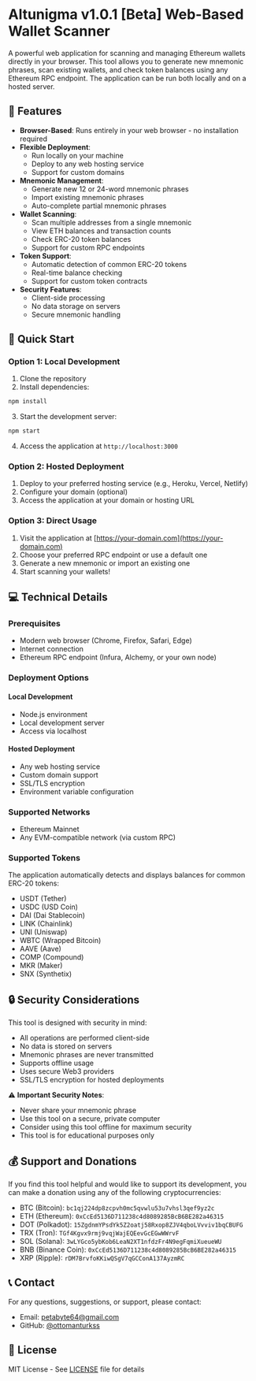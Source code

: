 # Altunigma v1.0.1 [Beta] Web-Based Wallet Scanner

A powerful web application for scanning and managing Ethereum wallets directly in your browser. This tool allows you to generate new mnemonic phrases, scan existing wallets, and check token balances using any Ethereum RPC endpoint. The application can be run both locally and on a hosted server.

## 🌟 Features

- **Browser-Based**: Runs entirely in your web browser - no installation required
- **Flexible Deployment**: 
  - Run locally on your machine
  - Deploy to any web hosting service
  - Support for custom domains
- **Mnemonic Management**:
  - Generate new 12 or 24-word mnemonic phrases
  - Import existing mnemonic phrases
  - Auto-complete partial mnemonic phrases
- **Wallet Scanning**:
  - Scan multiple addresses from a single mnemonic
  - View ETH balances and transaction counts
  - Check ERC-20 token balances
  - Support for custom RPC endpoints
- **Token Support**:
  - Automatic detection of common ERC-20 tokens
  - Real-time balance checking
  - Support for custom token contracts
- **Security Features**:
  - Client-side processing
  - No data storage on servers
  - Secure mnemonic handling

## 🚀 Quick Start

### Option 1: Local Development
1. Clone the repository
2. Install dependencies:
```bash
npm install
```
3. Start the development server:
```bash
npm start
```
4. Access the application at `http://localhost:3000`

### Option 2: Hosted Deployment
1. Deploy to your preferred hosting service (e.g., Heroku, Vercel, Netlify)
2. Configure your domain (optional)
3. Access the application at your domain or hosting URL

### Option 3: Direct Usage
1. Visit the application at [https://your-domain.com](https://your-domain.com)
2. Choose your preferred RPC endpoint or use a default one
3. Generate a new mnemonic or import an existing one
4. Start scanning your wallets!

## 💻 Technical Details

### Prerequisites

- Modern web browser (Chrome, Firefox, Safari, Edge)
- Internet connection
- Ethereum RPC endpoint (Infura, Alchemy, or your own node)

### Deployment Options

#### Local Development
- Node.js environment
- Local development server
- Access via localhost

#### Hosted Deployment
- Any web hosting service
- Custom domain support
- SSL/TLS encryption
- Environment variable configuration

### Supported Networks

- Ethereum Mainnet
- Any EVM-compatible network (via custom RPC)

### Supported Tokens

The application automatically detects and displays balances for common ERC-20 tokens:

- USDT (Tether)
- USDC (USD Coin)
- DAI (Dai Stablecoin)
- LINK (Chainlink)
- UNI (Uniswap)
- WBTC (Wrapped Bitcoin)
- AAVE (Aave)
- COMP (Compound)
- MKR (Maker)
- SNX (Synthetix)

## 🔒 Security Considerations

This tool is designed with security in mind:

- All operations are performed client-side
- No data is stored on servers
- Mnemonic phrases are never transmitted
- Supports offline usage
- Uses secure Web3 providers
- SSL/TLS encryption for hosted deployments

⚠️ **Important Security Notes**:
- Never share your mnemonic phrase
- Use this tool on a secure, private computer
- Consider using this tool offline for maximum security
- This tool is for educational purposes only

## 💰 Support and Donations

If you find this tool helpful and would like to support its development, you can make a donation using any of the following cryptocurrencies:

- BTC (Bitcoin): `bc1qj224dp8zcpvh0mc5qvwlu53u7vhsl3qef9yz2c`
- ETH (Ethereum): `0xCcEd5136D711238c4d8089285BcB6BE282a46315`
- DOT (Polkadot): `15ZgdnmYPsdYk5Z2oatj58Rxop8ZJV4qboLVvviv1bqCBUFG`
- TRX (Tron): `TGf4Kgvx9rmj9vqjWajEQEevGcEGwWWrvF`
- SOL (Solana): `3wLYGco5ybKob6LeaN2XT1nfdzFr4N9egFqmiXueueWU`
- BNB (Binance Coin): `0xCcEd5136D711238c4d8089285BcB6BE282a46315`
- XRP (Ripple): `rDM7BrvfoKKiwQSgV7qGCConA137AyzmRC`

## 📞 Contact

For any questions, suggestions, or support, please contact:
- Email: petabyte64@gmail.com
- GitHub: [@ottomanturkss](https://github.com/ottomanturkss/)

## 📄 License

MIT License - See [LICENSE](LICENSE) file for details 
